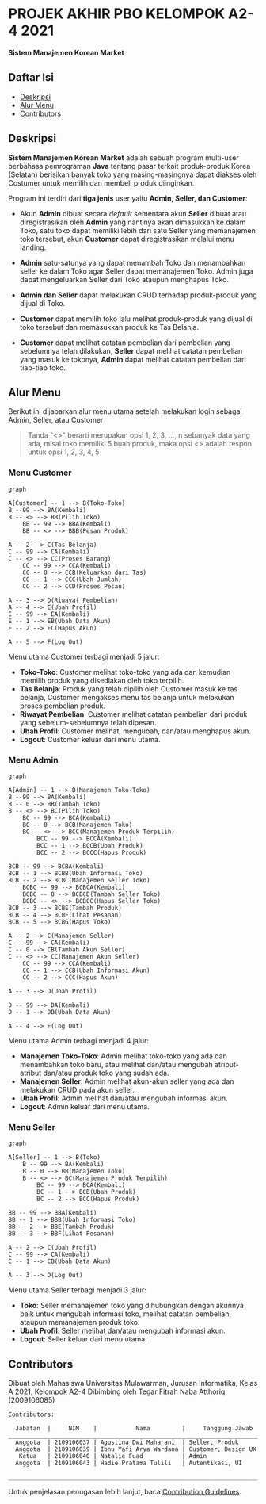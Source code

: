 # PROJEK AKHIR PBO KELOMPOK A2-4 2021
**Sistem Manajemen Korean Market**

## Daftar Isi
* [Deskripsi](#deskripsi)
* [Alur Menu](#alur-menu)
* [Contributors](#contributors)

## Deskripsi
**Sistem Manajemen Korean Market** adalah sebuah program multi-user berbahasa pemrograman **Java** tentang pasar terkait produk-produk Korea (Selatan) berisikan banyak toko yang masing-masingnya dapat diakses oleh Costumer untuk memilih dan membeli produk diinginkan.
    
Program ini terdiri dari **tiga jenis** user yaitu **Admin, Seller, dan Customer**:
- Akun **Admin** dibuat secara *default* sementara akun **Seller** dibuat atau diregistrasikan oleh **Admin** yang nantinya akan dimasukkan ke dalam Toko, satu toko dapat memiliki lebih dari satu Seller yang memanajemen toko tersebut, akun **Customer** dapat diregistrasikan melalui menu landing.

- **Admin** satu-satunya yang dapat menambah Toko dan menambahkan seller ke dalam Toko agar Seller dapat memanajemen Toko. Admin juga dapat mengeluarkan Seller dari Toko ataupun menghapus Toko.

- **Admin dan Seller** dapat melakukan CRUD terhadap produk-produk yang dijual di Toko.
- **Customer** dapat memilih toko lalu melihat produk-produk yang dijual di toko tersebut dan memasukkan produk ke Tas Belanja.
- **Customer** dapat melihat catatan pembelian dari pembelian yang sebelumnya telah dilakukan, **Seller** dapat melihat catatan pembelian yang masuk ke tokonya, **Admin** dapat melihat catatan pembelian dari tiap-tiap toko.

       
## Alur Menu
Berikut ini dijabarkan alur menu utama setelah melakukan login sebagai Admin, Seller, atau Customer
> Tanda "<>" berarti merupakan opsi 1, 2, 3, ..., n sebanyak data yang ada, misal toko
> memiliki 5 buah produk, maka opsi <> adalah respon untuk opsi 1, 2, 3, 4, 5
    
 ### Menu Customer
```mermaid
graph 

A[Customer] -- 1 --> B(Toko-Toko)
B --99 --> BA(Kembali)
B -- <> --> BB(Pilih Toko)
	BB -- 99 --> BBA(Kembali)
	BB -- <> --> BBB(Pesan Produk)

A -- 2 --> C(Tas Belanja)
C -- 99 --> CA(Kembali)
C -- <> --> CC(Proses Barang)
	CC -- 99 --> CCA(Kembali)
	CC -- 0 --> CCB(Keluarkan dari Tas)
	CC -- 1 --> CCC(Ubah Jumlah)
	CC -- 2 --> CCD(Proses Pesan)

A -- 3 --> D(Riwayat Pembelian)
A -- 4 --> E(Ubah Profil)
E -- 99 --> EA(Kembali)
E -- 1 --> EB(Ubah Data Akun)
E -- 2 --> EC(Hapus Akun)

A -- 5 --> F(Log Out)
```
Menu utama Customer terbagi menjadi 5 jalur:
* **Toko-Toko**: Customer melihat toko-toko yang ada dan kemudian memilih produk yang disediakan oleh toko terpilih.
* **Tas Belanja**: Produk yang telah dipilih oleh Customer masuk ke tas belanja, Customer mengakses menu tas belanja untuk melakukan proses pembelian produk.
* **Riwayat Pembelian**: Customer melihat catatan pembelian dari produk yang sebelum-sebelumnya telah dipesan.
* **Ubah Profil**: Customer melihat, mengubah, dan/atau menghapus akun.
* **Logout**: Customer keluar dari menu utama.
  
### Menu Admin
```mermaid
graph

A[Admin] -- 1 --> B(Manajemen Toko-Toko)
B --99 --> BA(Kembali)
B -- 0 --> BB(Tambah Toko)
B -- <> --> BC(Pilih Toko)
	BC -- 99 --> BCA(Kembali)
	BC -- 0 --> BCB(Manajemen Toko)
	BC -- <> --> BCC(Manajemen Produk Terpilih)
		BCC -- 99 --> BCCA(Kembali)
		BCC -- 1 --> BCCB(Ubah Produk)
		BCC -- 2 --> BCCC(Hapus Produk)

BCB -- 99 --> BCBA(Kembali)
BCB -- 1 --> BCBB(Ubah Informasi Toko)
BCB -- 2 --> BCBC(Manajemen Seller Toko)
	BCBC -- 99 --> BCBCA(Kembali)
	BCBC -- 0 --> BCBCB(Tambah Seller Toko)
	BCBC -- <> --> BCBCC(Hapus Seller Toko)
BCB -- 3 --> BCBE(Tambah Produk)
BCB -- 4 --> BCBF(Lihat Pesanan)
BCB -- 5 --> BCBG(Hapus Toko)

A -- 2 --> C(Manajemen Seller)
C -- 99 --> CA(Kembali)
C -- 0 --> CB(Tambah Akun Seller)
C -- <> --> CC(Manajemen Akun Seller)
	CC -- 99 --> CCA(Kembali)
	CC -- 1 --> CCB(Ubah Informasi Akun)
	CC -- 2 --> CCC(Hapus Akun)

A -- 3 --> D(Ubah Profil)

D -- 99 --> DA(Kembali)
D -- 1 --> DB(Ubah Data Akun)

A -- 4 --> E(Log Out)
```
  Menu utama Admin terbagi menjadi 4 jalur:
* **Manajemen Toko-Toko**: Admin melihat toko-toko yang ada dan menambahkan toko baru, atau melihat dan/atau mengubah atribut-atribut dan/atau produk toko yang sudah ada.
* **Manajemen Seller**: Admin melihat akun-akun seller yang ada dan melakukan CRUD pada akun seller.
* **Ubah Profil**: Admin melihat dan/atau mengubah informasi akun.
* **Logout**: Admin keluar dari menu utama.


### Menu Seller
```mermaid
graph

A[Seller] -- 1 --> B(Toko)
	B -- 99 --> BA(Kembali)
	B -- 0 --> BB(Manajemen Toko)
	B -- <> --> BC(Manajemen Produk Terpilih)
		BC -- 99 --> BCA(Kembali)
		BC -- 1 --> BCB(Ubah Produk)
		BC -- 2 --> BCC(Hapus Produk)

BB -- 99 --> BBA(Kembali)
BB -- 1 --> BBB(Ubah Informasi Toko)
BB -- 2 --> BBE(Tambah Produk)
BB -- 3 --> BBF(Lihat Pesanan)

A -- 2 --> C(Ubah Profil)
C -- 99 --> CA(Kembali)
C -- 1 --> CB(Ubah Data Akun)

A -- 3 --> D(Log Out)
```
  Menu utama Seller terbagi menjadi 3 jalur:
* **Toko**: Seller memanajemen toko yang dihubungkan dengan akunnya baik untuk mengubah informasi toko, melihat catatan pembelian, ataupun memanajemen produk toko.
* **Ubah Profil**: Seller melihat dan/atau mengubah informasi akun.
* **Logout**: Seller keluar dari menu utama.

## Contributors
Dibuat oleh Mahasiswa Universitas Mulawarman, Jurusan Informatika, Kelas A 2021, Kelompok A2-4
Dibimbing oleh Tegar Fitrah Naba Atthoriq (2009106085)
```
Contributors:
 
  Jabatan  |     NIM    |           Nama         |     Tanggung Jawab
__________________________________________________________________________
  Anggota  | 2109106037 | Agustina Dwi Maharani  | Seller, Produk
  Anggota  | 2109106039 | Ibnu Yafi Arya Wardana | Customer, Design UX
   Ketua   | 2109106040 | Natalie Fuad           | Admin
  Anggota  | 2109106043 | Hadie Pratama Tulili 	 | Autentikasi, UI
 __________________________________________________________________________
```
Untuk penjelasan penugasan lebih lanjut, baca [Contribution Guidelines](CONTRIBUTING.md/#penjelasan-tugas).
